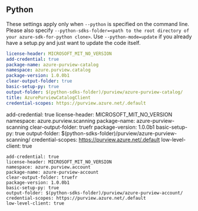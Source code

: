 ## Python

These settings apply only when `--python` is specified on the command line.
Please also specify `--python-sdks-folder=<path to the root directory of your azure-sdk-for-python clone>`.
Use `--python-mode=update` if you already have a setup.py and just want to update the code itself.

``` yaml
license-header: MICROSOFT_MIT_NO_VERSION
add-credential: true
package-name: azure-purview-catalog
namespace: azure.purview.catalog
package-version: 1.0.0b1
clear-output-folder: true
basic-setup-py: true
output-folder: $(python-sdks-folder)/purview/azure-purview-catalog/
title: AzurePurviewCatalogClient
credential-scopes: https://purview.azure.net/.default
```
add-credential: true
license-header: MICROSOFT_MIT_NO_VERSION
namespace: azure.purview.scanning
package-name: azure-purview-scanning
clear-output-folder: truefr
package-version: 1.0.0b1
basic-setup-py: true
output-folder: $(python-sdks-folder)/purview/azure-purview-scanning/
credential-scopes: https://purview.azure.net/.default
low-level-client: true
```
add-credential: true
license-header: MICROSOFT_MIT_NO_VERSION
namespace: azure.purview.account
package-name: azure-purview-account
clear-output-folder: truefr
package-version: 1.0.0b1
basic-setup-py: true
output-folder: $(python-sdks-folder)/purview/azure-purview-account/
credential-scopes: https://purview.azure.net/.default
low-level-client: true
```

